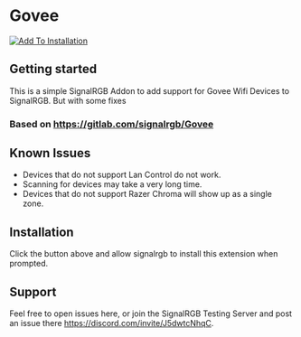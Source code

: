 # Govee

[![Add To Installation](https://marketplace.signalrgb.com/resources/add-extension-256.png 'Add to My SignalRGB Installation')](signalrgb://addon/install?url=https://github.com/omidchini/signalrgb_govee)

## Getting started
This is a simple SignalRGB Addon to add support for Govee Wifi Devices to SignalRGB. But with some fixes
### Based on https://gitlab.com/signalrgb/Govee


## Known Issues
- Devices that do not support Lan Control do not work.
- Scanning for devices may take a very long time.
- Devices that do not support Razer Chroma will show up as a single zone.

## Installation
Click the button above and allow signalrgb to install this extension when prompted.

## Support
Feel free to open issues here, or join the SignalRGB Testing Server and post an issue there https://discord.com/invite/J5dwtcNhqC.